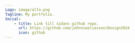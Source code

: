 ```yaml
---
Logo: image/alfa.png
Tagline: My portfolio.
Social:
    - title: Link till sidans github repo.
      url: https://github.com/johnnieeliasson/Design2024
      icon: github
---
```

